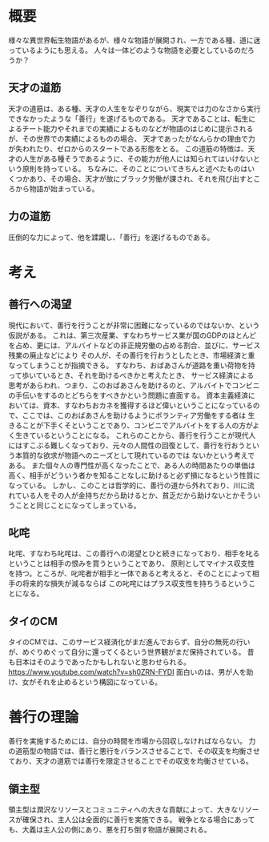 # 概要
様々な異世界転生物語があるが、様々な物語が展開され、一方である種、道に迷っているようにも思える。
人々は一体どのような物語を必要としているのだろうか？

## 天才の道筋
天才の道筋は、ある種、天才の人生をなぞりながら、現実では力のなさから実行できなかったような「善行」を遂げるものである。
天才であることは、転生によるチート能力やそれまでの実績によるものなどが物語のはじめに提示されるが、その世界での実績によるものの場合、
天才であったがなんらかの理由で力が失われたり、ゼロからのスタートである形態をとる。
この道筋の特徴は、天才の人生がある種そうであるように、その能力が他人には知られてはいけないという原則を持っている。
ちなみに、そのことについてきちんと述べたものはいくつかあり、その場合、天才が故にブラック労働が課され、それを飛び出すところから物語が始まっている。

## 力の道筋
圧倒的な力によって、他を蹂躙し、「善行」を遂げるものである。

# 考え
## 善行への渇望
現代において、善行を行うことが非常に困難になっているのではないか、という仮説がある。
これは、第三次産業、すなわちサービス業が国のGDPのほとんどを占め、更には、アルバイトなどの非正規労働の占める割合、並びに、サービス残業の廃止などにより
その人が、その善行を行おうとしたとき、市場経済と重なってしまうことが指摘できる。
すなわち、おばあさんが道路を重い荷物を持って歩いているとき、それを助けるべきかと考えたとき、
サービス経済による思考があらわれ、つまり、このおばあさんを助けるのと、アルバイトでコンビニの手伝いをするのとどちらをすべきかという問題に直面する。
資本主義経済においては、資本、すなわちおカネを獲得するほど偉いということになっているので、ここでは、このおばあさんを助けるようにボランティア労働をする者は
生きることが下手くそということであり、コンビニでアルバイトをする人の方がよく生きているということになる。
これらのことから、善行を行うことが現代人にはすこぶる難しくなっており、元々の人間性の回復として、善行を行おうという本質的な欲求が物語へのニーズとして現れているのでは
ないかという考えである。
また個々人の専門性が高くなったことで、ある人の時間あたりの単価は高く、相手がどういう者かを知ることなしに助けると必ず損になるという性質になっている。
しかし、このことは哲学的に、善行の道から外れており、川に流れている人をその人が金持ちだから助けるとか、貧乏だから助けないとかそういうことと同じことになってしまっている。

## 叱咤
叱咤、すなわち叱咤は、この善行への渇望とひと続きになっており、相手を叱るということは相手の恨みを買うということであり、
原則としてマイナス収支性を持つ。ところが、叱咤者が相手と一体であると考えると、そのことによって相手の将来的な損失が減るならば
この叱咤にはプラス収支性を持ちうるということになる。

## タイのCM
タイのCMでは、このサービス経済化がまだ進んでおらず、自分の無死の行いが、めぐりめぐって自分に還ってくるという世界観がまだ保持されている。
昔も日本はそのようであったかもしれないと思わせられる。
https://www.youtube.com/watch?v=sh0ZRN-FYDI
面白いのは、男が人を助け、女がそれを止めるという構図になっている。

# 善行の理論
善行を実施するためには、自分の時間を市場から回収しなければならない。
力の道筋型の物語では、善行と悪行をバランスさせることで、その収支を均衡させており、天才の道筋では善行を限定させることでその収支を均衡させている。

## 領主型
領主型は潤沢なリソースとコミュニティへの大きな貢献によって、大きなリソースが確保され、主人公は全面的に善行を実施できる。
戦争となる場合にあっても、大義は主人公の側にあり、悪を打ち倒す物語が展開される。

